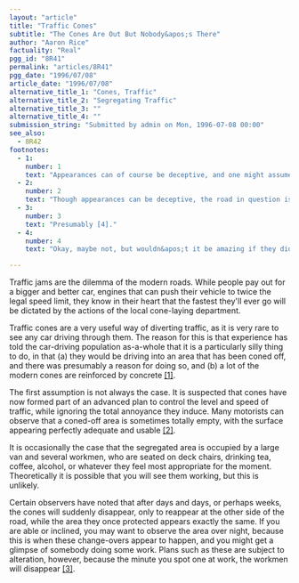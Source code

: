 ```yaml
---
layout: "article"
title: "Traffic Cones"
subtitle: "The Cones Are Out But Nobody&apos;s There"
author: "Aaron Rice"
factuality: "Real"
pgg_id: "8R41"
permalink: "articles/8R41"
pgg_date: "1996/07/08"
article_date: "1996/07/08"
alternative_title_1: "Cones, Traffic"
alternative_title_2: "Segregating Traffic"
alternative_title_3: ""
alternative_title_4: ""
submission_string: "Submitted by admin on Mon, 1996-07-08 00:00"
see_also:
  - 8R42
footnotes: 
  - 1:
    number: 1
    text: "Appearances can of course be deceptive, and one might assume that every cone is as concrete (or otherwise) as the first one. This is not always the case."
  - 2:
    number: 2
    text: "Though appearances can be deceptive, the road in question is usually just as good as it appears. It is, however, a bad idea to test this theory in case it isn&apos;t."
  - 3:
    number: 3
    text: "Presumably [4]."
  - 4:
    number: 4
    text: "Okay, maybe not, but wouldn&apos;t it be amazing if they did?"

---
```

<div>
<p>Traffic jams are the dilemma of the modern roads. While people pay out for a bigger and better car, engines that can push their vehicle to twice the legal speed limit, they know in their heart that the fastest they'll ever go will be dictated by the actions of the local cone-laying department.</p>
<p>Traffic cones are a very useful way of diverting traffic, as it is very rare to see any car driving through them. The reason for this is that experience has told the car-driving population as-a-whole that it is a particularly silly thing to do, in that (a) they would be driving into an area that has been coned off, and there was presumably a reason for doing so, and (b) a lot of the modern cones are reinforced by concrete <a href="#footnote-body.1" name="footnote-link.1" class="footnote-link">[1]</a>.</p>
<p>The first assumption is not always the case. It is suspected that cones have now formed part of an advanced plan to control the level and speed of traffic, while ignoring the total annoyance they induce. Many motorists can observe that a coned-off area is sometimes totally empty, with the surface appearing perfectly adequate and usable <a href="#footnote-body.2" name="footnote-link.2" class="footnote-link">[2]</a>.</p>
<p>It is occasionally the case that the segregated area is occupied by a large van and several workmen, who are seated on deck chairs, drinking tea, coffee, alcohol, or whatever they feel most appropriate for the moment. Theoretically it is possible that you will see them working, but this is unlikely.</p>
<p>Certain observers have noted that after days and days, or perhaps weeks, the cones will suddenly disappear, only to reappear at the other side of the road, while the area they once protected appears exactly the same. If you are able or inclined, you may want to observe the area over night, because this is when these change-overs appear to happen, and you might get a glimpse of somebody doing some work. Plans such as these are subject to alteration, however, because the minute you spot one at work, the workmen will disappear <a href="#footnote-body.3" name="footnote-link.3" class="footnote-link">[3]</a>.</p>
</div>
